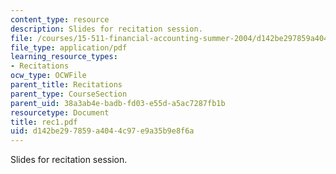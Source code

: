 ```yaml
---
content_type: resource
description: Slides for recitation session.
file: /courses/15-511-financial-accounting-summer-2004/d142be297859a4044c97e9a35b9e8f6a_rec1.pdf
file_type: application/pdf
learning_resource_types:
- Recitations
ocw_type: OCWFile
parent_title: Recitations
parent_type: CourseSection
parent_uid: 38a3ab4e-badb-fd03-e55d-a5ac7287fb1b
resourcetype: Document
title: rec1.pdf
uid: d142be29-7859-a404-4c97-e9a35b9e8f6a
---
```

Slides for recitation session.

